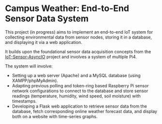 # Campus Weather: End-to-End Sensor Data System

This project (in progress) aims to implement an end-to-end IoT system for collecting environmental data from sensor nodes, storing it in a database, and displaying it via a web application.

It builds upon the foundational sensor data acquisition concepts from the [IoT-Sensor-AsyncIO](https://github.com/Avtesh29/IoT-Sensor-AsyncIO) project and involves a system of multiple Pi4.

The system will involve:
* Setting up a web server (Apache) and a MySQL database (using XAMPP/phpMyAdmin).
* Adapting previous polling and token-ring based Raspberry Pi sensor network configurations to connect to the database and store sensor readings (temperature, humidity, wind speed, soil moisture) with timestamps.
* Developing a Flask web application to retrieve sensor data from the database, fetch corresponding online weather forecast data, and display both on a website with time-series graphs.
